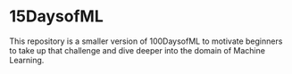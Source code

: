 # 15DaysofML
This repository is a smaller version of 100DaysofML to motivate beginners to take up that challenge and dive deeper into the domain of Machine Learning.
